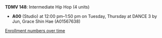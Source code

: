 **TDMV 148**: Intermediate Hip Hop (4 units)

- **A00** (Studio) at 12:00 pm–1:50 pm on Tuesday, Thursday at DANCE 3 by Jun, Grace Shin Hae (A01567638)

[Enrollment numbers over time](./TDMV148.tsv)
